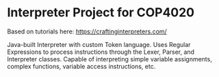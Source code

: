 # Interpreter Project for COP4020

Based on tutorials here: https://craftinginterpreters.com/

Java-built Interpreter with custom Token language. Uses Regular Expressions to process instructions through the Lexer, Parser, and Interpreter classes.
Capable of interpreting simple variable assignments, complex functions, variable access instructions, etc.
